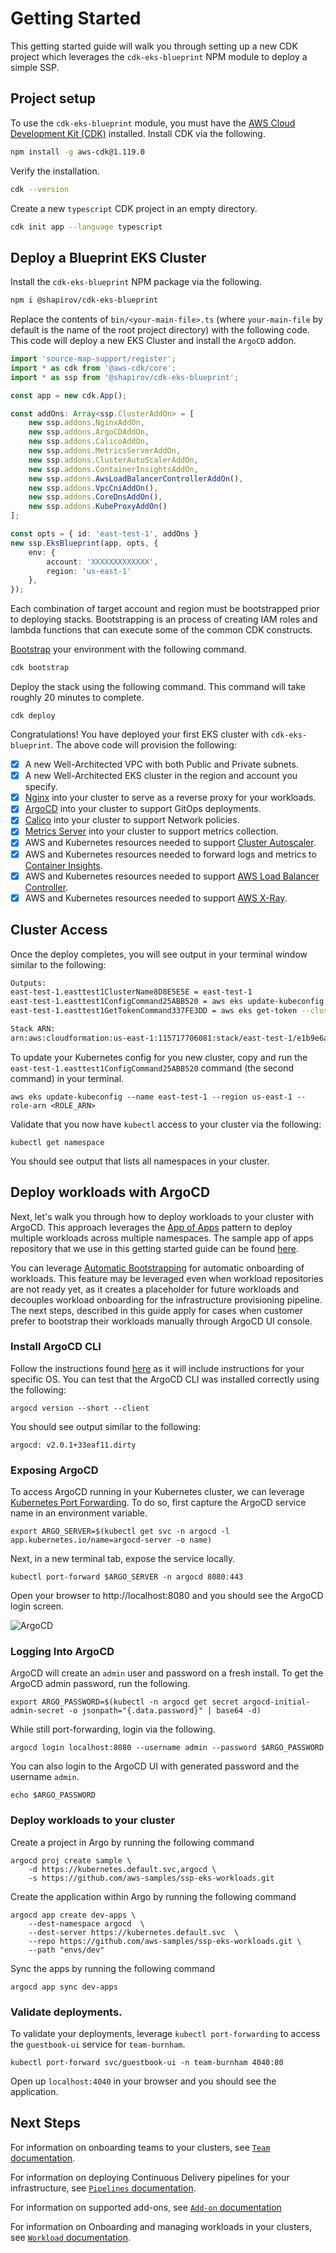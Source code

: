 # Getting Started 

This getting started guide will walk you through setting up a new CDK project which leverages the `cdk-eks-blueprint` NPM module to deploy a simple SSP. 

## Project setup

To use the `cdk-eks-blueprint` module, you must have the [AWS Cloud Development Kit (CDK)](https://aws.amazon.com/cdk/) installed. Install CDK via the following.

```bash
npm install -g aws-cdk@1.119.0
```

Verify the installation.

```bash
cdk --version
```

Create a new `typescript` CDK project in an empty directory.

```bash
cdk init app --language typescript
```

## Deploy a Blueprint EKS Cluster

Install the `cdk-eks-blueprint` NPM package via the following.

```bash
npm i @shapirov/cdk-eks-blueprint
```

Replace the contents of `bin/<your-main-file>.ts` (where `your-main-file` by default is the name of the root project directory) with the following code. This code will deploy a new EKS Cluster and install the `ArgoCD` addon.

```typescript
import 'source-map-support/register';
import * as cdk from '@aws-cdk/core';
import * as ssp from '@shapirov/cdk-eks-blueprint';

const app = new cdk.App();

const addOns: Array<ssp.ClusterAddOn> = [
    new ssp.addons.NginxAddOn,
    new ssp.addons.ArgoCDAddOn,
    new ssp.addons.CalicoAddOn,
    new ssp.addons.MetricsServerAddOn,
    new ssp.addons.ClusterAutoScalerAddOn,
    new ssp.addons.ContainerInsightsAddOn,
    new ssp.addons.AwsLoadBalancerControllerAddOn(),
    new ssp.addons.VpcCniAddOn(),
    new ssp.addons.CoreDnsAddOn(),
    new ssp.addons.KubeProxyAddOn()
];

const opts = { id: 'east-test-1', addOns }
new ssp.EksBlueprint(app, opts, {
    env: {
        account: 'XXXXXXXXXXXXX',
        region: 'us-east-1'
    },
});
```

Each combination of target account and region must be bootstrapped prior to deploying stacks. Bootstrapping is an process of creating IAM roles and lambda functions that can execute some of the common CDK constructs.

[Bootstrap](https://docs.aws.amazon.com/cdk/latest/guide/bootstrapping.html) your environment with the following command. 

```bash
cdk bootstrap
```

Deploy the stack using the following command. This command will take roughly 20 minutes to complete.

```
cdk deploy
```

Congratulations! You have deployed your first EKS cluster with `cdk-eks-blueprint`. The above code will provision the following:

- [x] A new Well-Architected VPC with both Public and Private subnets.
- [x] A new Well-Architected EKS cluster in the region and account you specify.
- [x] [Nginx](https://kubernetes.github.io/ingress-nginx/deploy/) into your cluster to serve as a reverse proxy for your workloads. 
- [x] [ArgoCD](https://argoproj.github.io/argo-cd/) into your cluster to support GitOps deployments. 
- [x] [Calico](https://docs.projectcalico.org/getting-started/kubernetes/) into your cluster to support Network policies.
- [x] [Metrics Server](https://github.com/kubernetes-sigs/metrics-server) into your cluster to support metrics collection.
- [x] AWS and Kubernetes resources needed to support [Cluster Autoscaler](https://docs.aws.amazon.com/eks/latest/userguide/cluster-autoscaler.html).
- [x] AWS and Kubernetes resources needed to forward logs and metrics to [Container Insights](https://docs.aws.amazon.com/AmazonCloudWatch/latest/monitoring/deploy-container-insights-EKS.html).
- [x] AWS and Kubernetes resources needed to support [AWS Load Balancer Controller](https://docs.aws.amazon.com/eks/latest/userguide/aws-load-balancer-controller.html).
- [x] AWS and Kubernetes resources needed to support [AWS X-Ray](https://aws.amazon.com/xray/).

## Cluster Access

Once the deploy completes, you will see output in your terminal window similar to the following:

```bash
Outputs:
east-test-1.easttest1ClusterName8D8E5E5E = east-test-1
east-test-1.easttest1ConfigCommand25ABB520 = aws eks update-kubeconfig --name east-test-1 --region us-east-1 --role-arn <ROLE_ARN>
east-test-1.easttest1GetTokenCommand337FE3DD = aws eks get-token --cluster-name east-test-1 --region us-east-1 --role-arn <ROLE_ARN>

Stack ARN:
arn:aws:cloudformation:us-east-1:115717706081:stack/east-test-1/e1b9e6a0-d5f6-11eb-8498-0a374cd00e27
```

To update your Kubernetes config for you new cluster, copy and run the `east-test-1.easttest1ConfigCommand25ABB520` command (the second command) in your terminal. 

```
aws eks update-kubeconfig --name east-test-1 --region us-east-1 --role-arn <ROLE_ARN>
```

Validate that you now have `kubectl` access to your cluster via the following:

```
kubectl get namespace
```

You should see output that lists all namespaces in your cluster. 

## Deploy workloads with ArgoCD

Next, let's walk you through how to deploy workloads to your cluster with ArgoCD. This approach leverages the [App of Apps](https://argoproj.github.io/argo-cd/operator-manual/cluster-bootstrapping/#app-of-apps-pattern) pattern to deploy multiple workloads across multiple namespaces. The sample app of apps repository that we use in this getting started guide can be found [here](https://github.com/aws-samples/ssp-eks-workloads).

You can leverage [Automatic Bootstrapping](addons/argo-cd.md#Bootstrapping) for automatic onboarding of workloads. This feature may be leveraged even when workload repositories are not ready yet, as it creates a placeholder for future workloads and decouples workload onboarding for the infrastructure provisioning pipeline. The next steps, described in this guide apply for cases when customer prefer to bootstrap their workloads manually through ArgoCD UI console.

### Install ArgoCD CLI

Follow the instructions found [here](https://argoproj.github.io/argo-cd/cli_installation/) as it will include instructions for your specific OS. You can test that the ArgoCD CLI was installed correctly using the following:

```
argocd version --short --client
```

You should see output similar to the following:

```
argocd: v2.0.1+33eaf11.dirty
```

### Exposing ArgoCD

To access ArgoCD running in your Kubernetes cluster, we can leverage [Kubernetes Port Forwarding](https://kubernetes.io/docs/tasks/access-application-cluster/port-forward-access-application-cluster/). To do so, first capture the ArgoCD service name in an environment variable.

```
export ARGO_SERVER=$(kubectl get svc -n argocd -l app.kubernetes.io/name=argocd-server -o name) 
```

Next, in a new terminal tab, expose the service locally.

```
kubectl port-forward $ARGO_SERVER -n argocd 8080:443
```

Open your browser to http://localhost:8080 and you should see the ArgoCD login screen.

![ArgoCD](../assets/images/argo-cd.png)

### Logging Into ArgoCD

ArgoCD will create an `admin` user and password on a fresh install. To get the ArgoCD admin password, run the following.

```
export ARGO_PASSWORD=$(kubectl -n argocd get secret argocd-initial-admin-secret -o jsonpath="{.data.password}" | base64 -d)
```

While still port-forwarding, login via the following.

```
argocd login localhost:8080 --username admin --password $ARGO_PASSWORD
```

You can also login to the ArgoCD UI with generated password and the username `admin`. 

```
echo $ARGO_PASSWORD
```

### Deploy workloads to your cluster

Create a project in Argo by running the following command

```
argocd proj create sample \
    -d https://kubernetes.default.svc,argocd \
    -s https://github.com/aws-samples/ssp-eks-workloads.git
```

Create the application within Argo by running the following command

```
argocd app create dev-apps \
    --dest-namespace argocd  \
    --dest-server https://kubernetes.default.svc  \
    --repo https://github.com/aws-samples/ssp-eks-workloads.git \
    --path "envs/dev"
```

Sync the apps by running the following command

```
argocd app sync dev-apps 
```

### Validate deployments. 

To validate your deployments, leverage `kubectl port-forwarding` to access the `guestbook-ui` service for `team-burnham`.

```
kubectl port-forward svc/guestbook-ui -n team-burnham 4040:80
```

Open up `localhost:4040` in your browser and you should see the application.

## Next Steps

For information on onboarding teams to your clusters, see [`Team` documentation](../teams). 

For information on deploying Continuous Delivery pipelines for your infrastructure, see [`Pipelines` documentation](../ci-cd).

For information on supported add-ons, see [`Add-on` documentation](../addons)

For information on Onboarding and managing workloads in your clusters, see [`Workload` documentation](../workloads). 